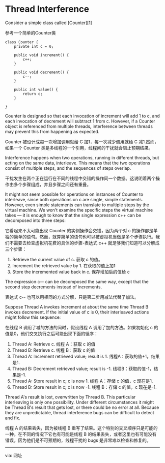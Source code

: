 Thread Interference
============================================================

Consider a simple class called [Counter][1]

参考一个简单的Counter类

```
class Counter {
    private int c = 0;

    public void increment() {
        c++;
    }

    public void decrement() {
        c--;
    }

    public int value() {
        return c;
    }

}
```

Counter is designed so that each invocation of increment will add 1 to c, and each invocation of decrement will subtract 1 from c. However, if a Counter object is referenced from multiple threads, interference between threads may prevent this from happening as expected.

Counter 被设计成每一次增加调用就给 C 加1，每一次减少调用就给 C 减1.然而，如果一个 Counter 类是多线程的一个引用，线程间的干扰就会阻止预期结果。

Interference happens when two operations, running in different threads, but acting on the same data, interleave. This means that the two operations consist of multiple steps, and the sequences of steps overlap.

干扰发生在两个正在运行在不同的线程中交错的操作同一个数据。这说明着两个操作由多个步骤组成，并且步骤之间还有重叠。

It might not seem possible for operations on instances of Counter to interleave, since both operations on c are single, simple statements. However, even simple statements can translate to multiple steps by the virtual machine. We won't examine the specific steps the virtual machine takes — it is enough to know that the single expression c++ can be decomposed into three steps:

它看起来不太可能出现 Counter 的实例操作会交错，因为两个对 c 的操作都是单独的简单的语句。然而，就算简单的语句也可以被虚拟机当做是多个步骤执行。我们不需要去检查虚拟机花费的具体的步骤-表达式 c++ 就足够我们知道可以分解成三个步骤：

1.  Retrieve the current value of c.
	 获取 c 的值。
2.  Increment the retrieved value by 1.
	 在获取的值上加1
3.  Store the incremented value back in c.
	 保存增加后的值给 c

The expression c-- can be decomposed the same way, except that the second step decrements instead of increments.

表达式 c-- 也可以用相同的方式分解，只是第二步用减法代替了加法。

Suppose Thread A invokes increment at about the same time Thread B invokes decrement. If the initial value of c is 0, their interleaved actions might follow this sequence:

在线程 B 调用了减的方法的同时，假设线程 A 调用了加的方法。如果初始化 c 的值是0，他们交叉执行之后可能出现下面的循序：

1.  Thread A: Retrieve c.
    线程 A：获取 c 的值
2.  Thread B: Retrieve c.
    线程 B：获取 c 的值
3.  Thread A: Increment retrieved value; result is 1.
    线程A：获取的值+1，结果是1.
4.  Thread B: Decrement retrieved value; result is -1.
    线程B：获取的值-1，结果是-1.
5.  Thread A: Store result in c; c is now 1.
	线程 A：存储 c 的值，c 现在是1.
6.  Thread B: Store result in c; c is now -1.
   线程 B：存储 c 的值，c 现在是-1.

Thread A's result is lost, overwritten by Thread B. This particular interleaving is only one possibility. Under different circumstances it might be Thread B's result that gets lost, or there could be no error at all. Because they are unpredictable, thread interference bugs can be difficult to detect and fix.

线程 A 的结果丢失，因为被线程 B 重写了结果。这个特别的交叉顺序只是可能的一种。在不同的情况下它也有可能是线程 B 的结果丢失，或者这里也有可能没有错误。因为他们是不可预期的，线程干扰的 bugs 是非常难以检查和修复的。

--------------------------------------------------------------------------------

via: 网址


[a]:
[1]:http://docs.oracle.com/javase/tutorial/essential/concurrency/examples/Counter.java